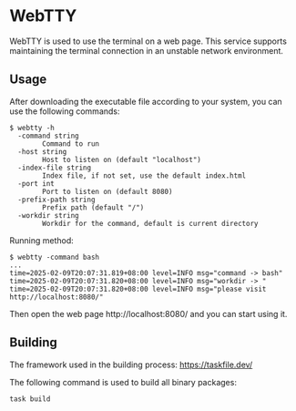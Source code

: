 # WebTTY

WebTTY is used to use the terminal on a web page. This service supports maintaining the terminal connection in an unstable network environment.

## Usage

After downloading the executable file according to your system, you can use the following commands:

```shell
$ webtty -h
  -command string
        Command to run
  -host string
        Host to listen on (default "localhost")
  -index-file string
        Index file, if not set, use the default index.html
  -port int
        Port to listen on (default 8080)
  -prefix-path string
        Prefix path (default "/")
  -workdir string
        Workdir for the command, default is current directory
```

Running method:

```shell
$ webtty -command bash
...
time=2025-02-09T20:07:31.819+08:00 level=INFO msg="command -> bash"
time=2025-02-09T20:07:31.820+08:00 level=INFO msg="workdir -> "
time=2025-02-09T20:07:31.820+08:00 level=INFO msg="please visit http://localhost:8080/"
```

Then open the web page http://localhost:8080/ and you can start using it.

## Building

The framework used in the building process: https://taskfile.dev/

The following command is used to build all binary packages:

```shell
task build
```
